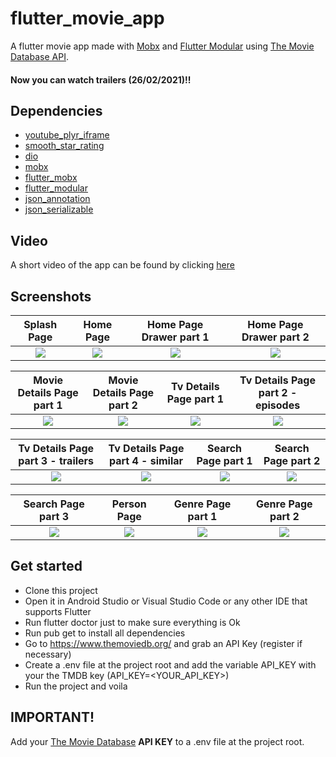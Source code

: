 # flutter_movie_app
A flutter movie app made with [Mobx](https://github.com/mobxjs/mobx.dart) and [Flutter Modular](https://github.com/Flutterando/modular) using [The Movie Database API](https://developers.themoviedb.org/3/getting-started/introduction).

#### Now you can watch trailers (26/02/2021)!!

## Dependencies
* [youtube_plyr_iframe](https://pub.dev/packages/youtube_plyr_iframe)
* [smooth_star_rating](https://pub.dev/packages/smooth_star_rating)
* [dio](https://pub.dev/packages/dio)
* [mobx](https://pub.dev/packages/mobx)
* [flutter_mobx](https://pub.dev/packages/flutter_mobx)
* [flutter_modular](https://pub.dev/packages/flutter_modular)
* [json_annotation](https://pub.dev/packages/json_annotation)
* [json_serializable](https://pub.dev/packages/json_serializable)


## Video

A short video of the app can be found by clicking [here](https://youtu.be/MSn3pyJYztk)

## Screenshots

Splash Page               |  Home Page               | Home Page Drawer part 1             |  Home Page Drawer part 2
:-------------------------:|:-------------------------:|:-------------------------:|:-------------------------:
![](https://github.com/FabioXimenes/flutter_movie_app/blob/master/screenshots/ss0.png?raw=true)|![](https://github.com/FabioXimenes/flutter_movie_app/blob/master/screenshots/ss1.png?raw=true)|![](https://github.com/FabioXimenes/flutter_movie_app/blob/master/screenshots/ss11.png?raw=true)|![](https://github.com/FabioXimenes/flutter_movie_app/blob/master/screenshots/ss12.png?raw=true)|

Movie Details Page part 1               |  Movie Details Page part 2               | Tv Details Page part 1               |  Tv Details Page part 2 - episodes
:-------------------------:|:-------------------------:|:-------------------------:|:-------------------------:
![](https://github.com/FabioXimenes/flutter_movie_app/blob/master/screenshots/ss2.png?raw=true)|![](https://github.com/FabioXimenes/flutter_movie_app/blob/master/screenshots/ss3.png?raw=true)|![](https://github.com/FabioXimenes/flutter_movie_app/blob/master/screenshots/ss4.png?raw=true)|![](https://github.com/FabioXimenes/flutter_movie_app/blob/master/screenshots/ss5.png?raw=true)|

Tv Details Page part 3 - trailers               |  Tv Details Page part 4 - similar               | Search Page part 1               |  Search Page part 2
:-------------------------:|:-------------------------:|:-------------------------:|:-------------------------:
![](https://github.com/FabioXimenes/flutter_movie_app/blob/master/screenshots/ss6.png?raw=true)|![](https://github.com/FabioXimenes/flutter_movie_app/blob/master/screenshots/ss7.png?raw=true)|![](https://github.com/FabioXimenes/flutter_movie_app/blob/master/screenshots/ss8.png?raw=true)|![](https://github.com/FabioXimenes/flutter_movie_app/blob/master/screenshots/ss9.png?raw=true)|

Search Page part 3               |  Person Page               | Genre Page part 1               | Genre Page part 2
:-------------------------:|:-------------------------:|:-------------------------:|:-------------------------:
![](https://github.com/FabioXimenes/flutter_movie_app/blob/master/screenshots/ss10.png?raw=true)|![](https://github.com/FabioXimenes/flutter_movie_app/blob/master/screenshots/ss15.png?raw=true)|![](https://github.com/FabioXimenes/flutter_movie_app/blob/master/screenshots/ss13.png?raw=true)|![](https://github.com/FabioXimenes/flutter_movie_app/blob/master/screenshots/ss14.png?raw=true)|

## Get started

- Clone this project
- Open it in Android Studio or Visual Studio Code or any other IDE that supports Flutter
- Run flutter doctor just to make sure everything is Ok
- Run pub get to install all dependencies
- Go to https://www.themoviedb.org/ and grab an API Key (register if necessary)
- Create a .env file at the project root and add the variable API_KEY with your the TMDB key (API_KEY=<YOUR_API_KEY>)
- Run the project and voila


## IMPORTANT!
Add your [The Movie Database](https://developers.themoviedb.org/3/getting-started/introduction) **API KEY** to a .env file at the project root.
